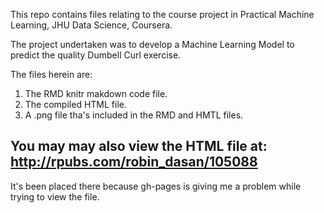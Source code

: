 
This repo contains files relating to the course project in Practical Machine Learning, JHU Data Science, Coursera.

The project undertaken was to develop a Machine Learning Model to predict the quality Dumbell Curl exercise.

The files herein are: 

1. The RMD knitr makdown code file.
2. The compiled HTML file.
3. A .png file tha's included in the RMD and HMTL files.


## You may may also view the HTML file at: http://rpubs.com/robin_dasan/105088

It's been placed there because gh-pages is giving me a problem while trying to view the file.

